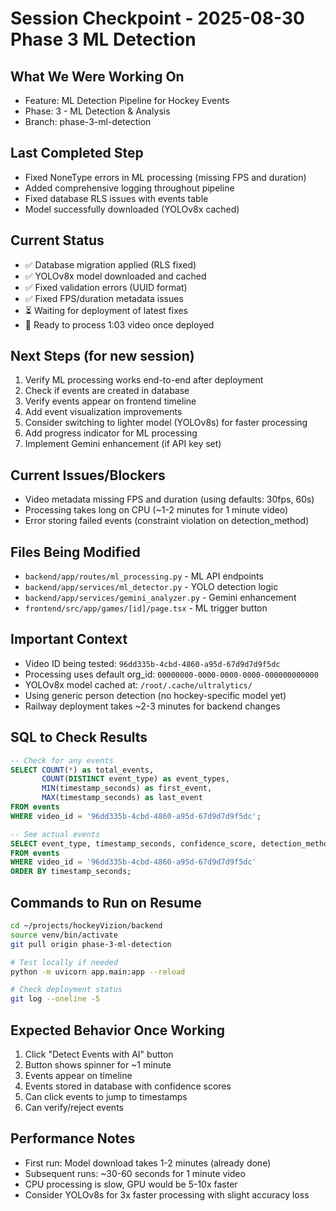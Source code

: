 # Session Checkpoint - 2025-08-30 Phase 3 ML Detection

## What We Were Working On
- Feature: ML Detection Pipeline for Hockey Events
- Phase: 3 - ML Detection & Analysis
- Branch: phase-3-ml-detection

## Last Completed Step
- Fixed NoneType errors in ML processing (missing FPS and duration)
- Added comprehensive logging throughout pipeline
- Fixed database RLS issues with events table
- Model successfully downloaded (YOLOv8x cached)

## Current Status
- ✅ Database migration applied (RLS fixed)
- ✅ YOLOv8x model downloaded and cached
- ✅ Fixed validation errors (UUID format)
- ✅ Fixed FPS/duration metadata issues
- ⏳ Waiting for deployment of latest fixes
- 🔄 Ready to process 1:03 video once deployed

## Next Steps (for new session)
1. Verify ML processing works end-to-end after deployment
2. Check if events are created in database
3. Verify events appear on frontend timeline
4. Add event visualization improvements
5. Consider switching to lighter model (YOLOv8s) for faster processing
6. Add progress indicator for ML processing
7. Implement Gemini enhancement (if API key set)

## Current Issues/Blockers
- Video metadata missing FPS and duration (using defaults: 30fps, 60s)
- Processing takes long on CPU (~1-2 minutes for 1 minute video)
- Error storing failed events (constraint violation on detection_method)

## Files Being Modified
- `backend/app/routes/ml_processing.py` - ML API endpoints
- `backend/app/services/ml_detector.py` - YOLO detection logic
- `backend/app/services/gemini_analyzer.py` - Gemini enhancement
- `frontend/src/app/games/[id]/page.tsx` - ML trigger button

## Important Context
- Video ID being tested: `96dd335b-4cbd-4860-a95d-67d9d7d9f5dc`
- Processing uses default org_id: `00000000-0000-0000-0000-000000000000`
- YOLOv8x model cached at: `/root/.cache/ultralytics/`
- Using generic person detection (no hockey-specific model yet)
- Railway deployment takes ~2-3 minutes for backend changes

## SQL to Check Results
```sql
-- Check for any events
SELECT COUNT(*) as total_events,
       COUNT(DISTINCT event_type) as event_types,
       MIN(timestamp_seconds) as first_event,
       MAX(timestamp_seconds) as last_event
FROM events 
WHERE video_id = '96dd335b-4cbd-4860-a95d-67d9d7d9f5dc';

-- See actual events
SELECT event_type, timestamp_seconds, confidence_score, detection_method
FROM events
WHERE video_id = '96dd335b-4cbd-4860-a95d-67d9d7d9f5dc'
ORDER BY timestamp_seconds;
```

## Commands to Run on Resume
```bash
cd ~/projects/hockeyVizion/backend
source venv/bin/activate
git pull origin phase-3-ml-detection

# Test locally if needed
python -m uvicorn app.main:app --reload

# Check deployment status
git log --oneline -5
```

## Expected Behavior Once Working
1. Click "Detect Events with AI" button
2. Button shows spinner for ~1 minute
3. Events appear on timeline
4. Events stored in database with confidence scores
5. Can click events to jump to timestamps
6. Can verify/reject events

## Performance Notes
- First run: Model download takes 1-2 minutes (already done)
- Subsequent runs: ~30-60 seconds for 1 minute video
- CPU processing is slow, GPU would be 5-10x faster
- Consider YOLOv8s for 3x faster processing with slight accuracy loss